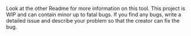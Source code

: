 Look at the other Readme for more information on this tool.
This project is WIP and can contain minor up to fatal bugs. 
If you find any bugs, write a detailed issue and describe your problem so that the creator can fix the bug.
